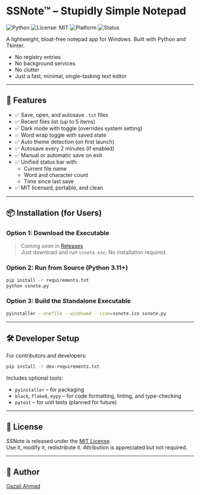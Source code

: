 # SSNote™ – Stupidly Simple Notepad

![Python](https://img.shields.io/badge/Python-3.11-blue.svg)
![License: MIT](https://img.shields.io/badge/License-MIT-green.svg)
![Platform](https://img.shields.io/badge/Platform-Windows-lightgrey.svg)
![Status](https://img.shields.io/badge/Status-Stable-brightgreen.svg)

A lightweight, bloat-free notepad app for Windows. Built with Python and Tkinter.

- No registry entries  
- No background services  
- No clutter  
- Just a fast, minimal, single-tasking text editor

---

## 🚀 Features

- ✅ Save, open, and autosave `.txt` files  
- ✅ Recent files list (up to 5 items)  
- ✅ Dark mode with toggle (overrides system setting)  
- ✅ Word wrap toggle with saved state  
- ✅ Auto theme detection (on first launch)  
- ✅ Autosave every 2 minutes (if enabled)  
- ✅ Manual or automatic save on exit  
- ✅ Unified status bar with:
  - Current file name  
  - Word and character count  
  - Time since last save  
- ✅ MIT licensed, portable, and clean

---

## 📦 Installation (for Users)

### Option 1: Download the Executable

> Coming soon in [Releases](https://github.com/GazaliAhmad/SSNote/releases)  
> Just download and run `ssnote.exe`. No installation required.

### Option 2: Run from Source (Python 3.11+)

```bash
pip install -r requirements.txt
python ssnote.py
```

### Option 3: Build the Standalone Executable

```bash
pyinstaller --onefile --windowed --icon=ssnote.ico ssnote.py
```

---

## 🛠 Developer Setup

For contributors and developers:

```bash
pip install -r dev-requirements.txt
```

Includes optional tools:

- `pyinstaller` – for packaging  
- `black`, `flake8`, `mypy` – for code formatting, linting, and type-checking  
- `pytest` – for unit tests (planned for future)

---

## 📄 License

SSNote is released under the [MIT License](LICENSE).  
Use it, modify it, redistribute it. Attribution is appreciated but not required.

---

## 👤 Author

[Gazali Ahmad](https://github.com/GazaliAhmad)
